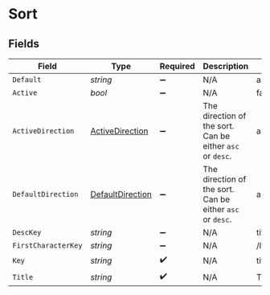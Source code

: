 # Sort


## Fields

| Field                                                         | Type                                                          | Required                                                      | Description                                                   | Example                                                       |
| ------------------------------------------------------------- | ------------------------------------------------------------- | ------------------------------------------------------------- | ------------------------------------------------------------- | ------------------------------------------------------------- |
| `Default`                                                     | *string*                                                      | :heavy_minus_sign:                                            | N/A                                                           | asc                                                           |
| `Active`                                                      | *bool*                                                        | :heavy_minus_sign:                                            | N/A                                                           | false                                                         |
| `ActiveDirection`                                             | [ActiveDirection](../../Models/Requests/ActiveDirection.md)   | :heavy_minus_sign:                                            | The direction of the sort. Can be either `asc` or `desc`.<br/> | asc                                                           |
| `DefaultDirection`                                            | [DefaultDirection](../../Models/Requests/DefaultDirection.md) | :heavy_minus_sign:                                            | The direction of the sort. Can be either `asc` or `desc`.<br/> | asc                                                           |
| `DescKey`                                                     | *string*                                                      | :heavy_minus_sign:                                            | N/A                                                           | titleSort:desc                                                |
| `FirstCharacterKey`                                           | *string*                                                      | :heavy_minus_sign:                                            | N/A                                                           | /library/sections/2/firstCharacter                            |
| `Key`                                                         | *string*                                                      | :heavy_check_mark:                                            | N/A                                                           | titleSort                                                     |
| `Title`                                                       | *string*                                                      | :heavy_check_mark:                                            | N/A                                                           | Title                                                         |